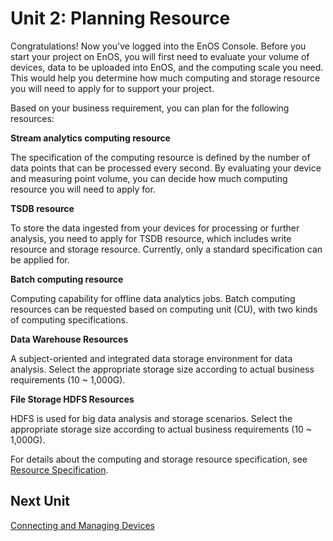 # Unit 2: Planning Resource

Congratulations! Now you've logged into the EnOS Console. Before you start your project on EnOS, you will first need to evaluate your volume of devices, data to be uploaded into EnOS, and the computing scale you need. This would help you determine how much computing and storage resource you will need to apply for to support your project.

Based on your business requirement, you can plan for the following resources:

**Stream analytics computing resource**

The specification of the computing resource is defined by the number of data points that can be processed every second. By evaluating your device and measuring point volume, you can decide how much computing resource you will need to apply for.

**TSDB resource**

To store the data ingested from your devices for processing or further analysis, you need to apply for TSDB resource, which includes write resource and storage resource. Currently, only a standard specification can be applied for.

**Batch computing resource**

Computing capability for offline data analytics jobs. Batch computing resources can be requested based on computing unit (CU), with two kinds of computing specifications.

**Data Warehouse Resources**

A subject-oriented and integrated data storage environment for data analysis. Select the appropriate storage size according to actual business requirements (10 ~ 1,000G).

**File Storage HDFS Resources**

HDFS is used for big data analysis and storage scenarios. Select the appropriate storage size according to actual business requirements (10 ~ 1,000G). 

For details about the computing and storage resource specification, see [Resource Specification](/docs/enos/en/2.0.9/resourcemanagement/reference.html).

## Next Unit

[Connecting and Managing Devices](device_connection)


